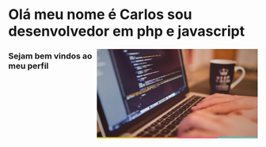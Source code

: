 # Olá meu nome é Carlos sou desenvolvedor em php e javascript

<img src="2015-09-25_guia_fullstack.webp" width = "325px" align = "right" />

### Sejam bem vindos ao meu perfil
